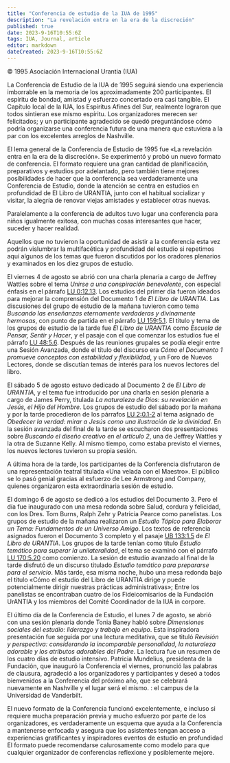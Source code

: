 ```yaml
---
title: "Conferencia de estudio de la IUA de 1995"
description: "La revelación entra en la era de la discreción"
published: true
date: 2023-9-16T10:55:6Z
tags: IUA, Journal, article
editor: markdown
dateCreated: 2023-9-16T10:55:6Z
---
```


<p class="v-card v-sheet theme--light grey lighten-3 px-2">© 1995 Asociación Internacional Urantia (IUA)</p>

La Conferencia de Estudio de la IUA de 1995 seguirá siendo una experiencia imborrable en la memoria de los aproximadamente 200 participantes. El espíritu de bondad, amistad y esfuerzo concertado era casi tangible. El Capítulo local de la IUA, los Espíritus Afines del Sur, realmente lograron que todos sintieran ese mismo espíritu. Los organizadores merecen ser felicitados; y un participante agradecido se quedó preguntándose cómo podría organizarse una conferencia futura de una manera que estuviera a la par con los excelentes arreglos de Nashville.

El lema general de la Conferencia de Estudio de 1995 fue «La revelación entra en la era de la discreción». Se experimentó y probó un nuevo formato de conferencia. El formato requiere una gran cantidad de planificación, preparativos y estudios por adelantado, pero también tiene mejores posibilidades de hacer que la conferencia sea verdaderamente una Conferencia de Estudio, donde la atención se centra en estudios en profundidad de El Libro de URANTIA, junto con el habitual socializar y visitar, la alegría de renovar viejas amistades y establecer otras nuevas.

Paralelamente a la conferencia de adultos tuvo lugar una conferencia para niños igualmente exitosa, con muchas cosas interesantes que hacer, suceder y hacer realidad.

Aquellos que no tuvieron la oportunidad de asistir a la conferencia esta vez podrán vislumbrar la multifacética y profundidad del estudio si repetimos aquí algunos de los temas que fueron discutidos por los oradores plenarios y examinados en los diez grupos de estudio.

El viernes 4 de agosto se abrió con una charla plenaria a cargo de Jeffrey Wattles sobre el tema _Unirse a una conspiración benevolente_, con especial énfasis en el párrafo [LU 0:12.13](/es/The_Urantia_Book/0#p12_13). Los estudios del primer día fueron ideados para mejorar la comprensión del Documento 1 de _El Libro de URANTIA_. Las discusiones del grupo de estudio de la mañana tuvieron como tema _Buscando las enseñanzas eternamente verdaderas y divinamente hermosas_, con punto de partida en el párrafo [LU 159:5.1](/es/The_Urantia_Book/159#p5_1). El título y tema de los grupos de estudio de la tarde fue _El Libro de URANTIA_ como _Escuela de Pensar, Sentir y Hacer_, y el pasaje con el que comenzar los estudios fue el párrafo [LU 48:5.6](/es/The_Urantia_Book/48#p5_6). Después de las reuniones grupales se podía elegir entre una Sesión Avanzada, donde el título del discurso era _Cómo el Documento 1 promueve conceptos con estabilidad y flexibilidad_, y un Foro de Nuevos Lectores, donde se discutían temas de interés para los nuevos lectores del libro.

El sábado 5 de agosto estuvo dedicado al Documento 2 de _El Libro de URANTIA_, y el tema fue introducido por una charla en sesión plenaria a cargo de James Perry, titulada _La naturaleza de Dios: su revelación en Jesús, el Hijo del Hombre_. Los grupos de estudio del sábado por la mañana y por la tarde procedieron de los párrafos [LU 2:0.1-2](/es/The_Urantia_Book/2#p0_1) al tema asignado de _Obedecer la verdad: mirar a Jesús como una ilustración de la divinidad_. En la sesión avanzada del final de la tarde se escucharon dos presentaciones sobre _Buscando el diseño creativo en el artículo 2_, una de Jeffrey Wattles y la otra de Suzanne Kelly. Al mismo tiempo, como estaba previsto el viernes, los nuevos lectores tuvieron su propia sesión.

A última hora de la tarde, los participantes de la Conferencia disfrutaron de una representación teatral titulada «Una velada con el Maestro». El público se lo pasó genial gracias al esfuerzo de Lee Armstrong and Company, quienes organizaron esta extraordinaria sesión de estudio.

El domingo 6 de agosto se dedicó a los estudios del Documento 3. Pero el día fue inaugurado con una mesa redonda sobre Salud, cordura y felicidad, con los Dres. Tom Burns, Ralph Zehr y Patricia Pearce como panelistas. Los grupos de estudio de la mañana realizaron un _Estudio Tópico para Elaborar un Tema: Fundamentos de un Universo Amigo_. Los textos de referencia asignados fueron el Documento 3 completo y el pasaje [UB 133:1.5](/en/The_Urantia_Book/133#p1_5) de _El Libro de URANTIA_. Los grupos de la tarde tenían como título _Estudio temático para superar la unilateralidad_, el tema se examinó con el párrafo [LU 170:5.20](/es/The_Urantia_Book/170#p5_20) como comienzo. La sesión de estudio avanzado al final de la tarde disfrutó de un discurso titulado _Estudio temático para prepararse para el servicio_. Más tarde, esa misma noche, hubo una mesa redonda bajo el título «Cómo el estudio del Libro de URANTIA dirige y puede potencialmente dirigir nuestras prácticas administrativas»; Entre los panelistas se encontraban cuatro de los Fideicomisarios de la Fundación UrANTIA y los miembros del Comité Coordinador de la IUA in corpore.

El último día de la Conferencia de Estudio, el lunes 7 de agosto, se abrió con una sesión plenaria donde Tonia Baney habló sobre _Dimensiones sociales del estudio: liderazgo y trabajo en equipo_. Esta inspiradora presentación fue seguida por una lectura meditativa, que se tituló _Revisión y perspectiva: considerando la incomparable personalidad, la naturaleza adorable y los atributos adorables del Padre_. La lectura fue un resumen de los cuatro días de estudio intensivo. Patricia Mundelius, presidenta de la Fundación, que inauguró la Conferencia el viernes, pronunció las palabras de clausura, agradeció a los organizadores y participantes y deseó a todos bienvenidos a la Conferencia del próximo año, que se celebrará nuevamente en Nashville y el lugar será el mismo. : el campus de la Universidad de Vanderbilt.

El nuevo formato de la Conferencia funcionó excelentemente, e incluso si requiere mucha preparación previa y mucho esfuerzo por parte de los organizadores, es verdaderamente un esquema que ayuda a la Conferencia a mantenerse enfocada y asegura que los asistentes tengan acceso a experiencias gratificantes y inspiradores eventos de estudio en profundidad El formato puede recomendarse calurosamente como modelo para que cualquier organizador de conferencias reflexione y posiblemente mejore.